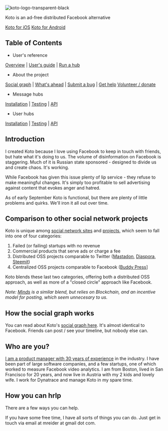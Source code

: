 
![koto-logo-transparent-black](https://user-images.githubusercontent.com/118036/89899037-fa331e00-dbe1-11ea-9e18-5710ee81c79e.png)

Koto is an ad-free distributed Facebook alternative

[Koto for iOS](https://apps.apple.com/us/app/koto-social-network/id1530633715)
[Koto for Android](https://play.google.com/store/apps/details?id=koto.at)

## Table of Contents

- User's reference

[Overview](README.md) | [User's guide](users-guide.md) | [Run a hub](message-hub-registration.md)

- About the project

[Social graph](how-it-works.md) | [What's ahead](roadmap.md) | [Submit a bug](bugs.md) | [Get help](help.md) [Volunteer / donate](helping-out.md)

- Message hubs

[Installation](install-message-hub.md) | [Testing](testing-message-hub.md) | [API](api-message-hub.md)

- User hubs

[Installation](install-user-hub.md) | [Testing](testing-user-hub.md) | [API](api-user-hub.md)

## Introduction

I created Koto because I love using Facebook to keep in touch with friends, but hate what it's doing to us. The volume of disinformation on Facebook is staggering. Much of it is Russian state sponsored - designed to divide us and create chaos. It's working.

While Facebook has given this issue plenty of lip service - they refuse to make meaningful changes. It's simply too profitable to sell advertising against content that evokes anger and hatred.

As of early September Koto is functional, but there are plenty of little problems and quirks. We'll iron it all out over time.

## Comparison to other social network projects

Koto is unique among [social network sites](https://en.wikipedia.org/wiki/List_of_social_networking_websites) and [projects](https://en.wikipedia.org/wiki/Comparison_of_social_networking_software), which seem to fall into one of four categories:

1. Failed (or failing) startups with no revenue
2. Commercial products that serve ads or charge a fee
3. Distributed OSS projects comparable to Twitter ([Mastadon](https://joinmastodon.org/), [Diaspora](https://diasporafoundation.org/), [Steemit](https://steemit.com/))
4. Centralized OSS projects comparable to Facebook ([Buddy Press](https://buddypress.org/)]

Koto blends these last two categories, offering both a distributed OSS approach, as well as more of a "closed circle" approach like Facebook.

*Note: [Minds](https://www.minds.com/) is a similar blend, but relies on Blockchain, and an incentive model for posting, which seem unnecesary to us.*

## How the social graph works

You can read about Koto's [social graph here](social-graph.md). It's almost identical to Facebook. Friends can post / see your timeline, but nobody else can.

## Who are you?

[I am a product manager with 30 years of experience](https://www.linkedin.com/in/mreider/) in the industry. I have been part of large software companies, and a few startups, one of which worked to measure Facebook video analytics. I am from Boston, lived in San Francisco for 20 years, and now live in Austria with my 2 kids and lovely wife. I work for Dynatrace and manage Koto in my spare time.

## How you can hrlp

There are a few ways you can help.

If you have some free time, I have all sorts of things you can do. Just get in touch via email at mreider at gmail dot com.
